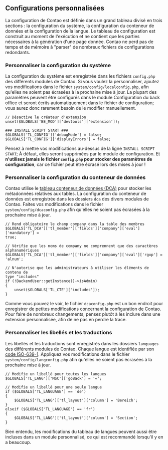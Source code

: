 ## Configurations personnalisées

La configuration de Contao est définie dans un grand tableau divisé en trois 
sections : la configuration du système, la configuration du conteneur de données 
et la configuration de la langue. Le tableau de configuration est construit au 
moment de l'exécution et ne contient que les parties nécessaires à la génération 
d'une page donnée. Contao ne perd pas de temps et de mémoire à "parser" de 
nombreux fichiers de configurations redondants. 


### Personnaliser la configuration du système

La configuration du système est enregistrée dans les fichiers `config.php` des 
différents modules de Contao. Si vous voulez la personnaliser, ajoutez vos 
modifications dans le fichier `system/config/localconfig.php`, afin qu'elles ne 
soient pas écrasées à la prochaine mise à jour. La plupart des paramètres 
peuvent être configurés dans le module Configuration du back office et seront 
écrits automatiquement dans le fichier de configuration; vous aurez donc 
rarement besoin de le modifier manuellement. 


``` {.php}
// Désactive le créateur d'extension
unset($GLOBALS['BE_MOD']['devtools']['extension']);

### INSTALL SCRIPT START ###
$GLOBALS['TL_CONFIG']['debugMode'] = false;
$GLOBALS['TL_CONFIG']['displayErrors'] = false;
```

Pensez à mettre vos modifications au-dessus de la ligne `INSTALL SCRIPT START`; 
À défaut, elles seront supprimées par le module de configuration. Et 
**n'utilisez jamais le fichier `config.php` pour stocker des paramètres de 
configuration**, car ce fichier peut être écrasé lors des mises à jour ! 


### Personnaliser la configuration du conteneur de données

Contao utilise le [tableau conteneur de données (DCA)][1] pour stocker les 
métadonnées relatives aux tables. La configuration du conteneur de données 
est enregistrée dans les dossiers `dca` des divers modules de Contao. Faites vos 
modifications dans le fichier `system/config/dcaconfig.php` afin qu'elles ne 
soient pas écrasées à la prochaine mise à jour. 

``` {.php}
// Rend obligatoire le champ company dans la table des membres
$GLOBALS['TL_DCA']['tl_member']['fields']['company']['eval']['mandatory'] =
true;

// Vérifie que les noms de company ne comprennent que des caractères 
alphanumériques
$GLOBALS['TL_DCA']['tl_member']['fields']['company']['eval']['rgxp'] = 'alnum';

// N'autorise que les administrateurs à utiliser les éléments de contenu de 
type "includes"
if (!BackendUser::getInstance()->isAdmin)
{
    unset($GLOBALS['TL_CTE']['includes']);
}
```

Comme vous pouvez le voir, le fichier `dcaconfig.php` est un bon endroit pour 
enregistrer de petites modifications concernant la configuration de Contao. Pour 
faire de nombreux changements, pensez plutôt à les inclure dans une extension 
personnalisée, afin de ne pas en perdre la trace.


### Personnaliser les libellés et les traductions

Les libellés et les traductions sont enregistrés dans les dossiers `languages` 
des différents modules de Contao. Chaque langue est identifiée par son [code 
ISO-639-1][2]. Appliquez vos modifications dans le fichier 
`system/config/langconfig.php` afin qu'elles ne soient pas écrasées à la 
prochaine mise à jour. 

``` {.php}
// Modifie un libellé pour toutes les langues
$GLOBALS['TL_LANG']['MSC']['goBack'] = '«';

// Modifie un libellé pour une seule langue
if ($GLOBALS['TL_LANGUAGE'] == 'de')
{
    $GLOBALS['TL_LANG']['tl_layout']['column'] = 'Bereich';
}
elseif ($GLOBALS['TL_LANGUAGE'] == 'fr')
{
    $GLOBALS['TL_LANG']['tl_layout']['column'] = 'Section';
}
```

Bien entendu, les modifications du tableau de langues peuvent aussi être 
incluses dans un module personnalisé, ce qui est recommandé lorsqu'il y en 
a beaucoup. 


[1]: 06-Data-Container-Arrays.md
[2]: http://fr.wikipedia.org/wiki/Liste_des_codes_ISO_639-1